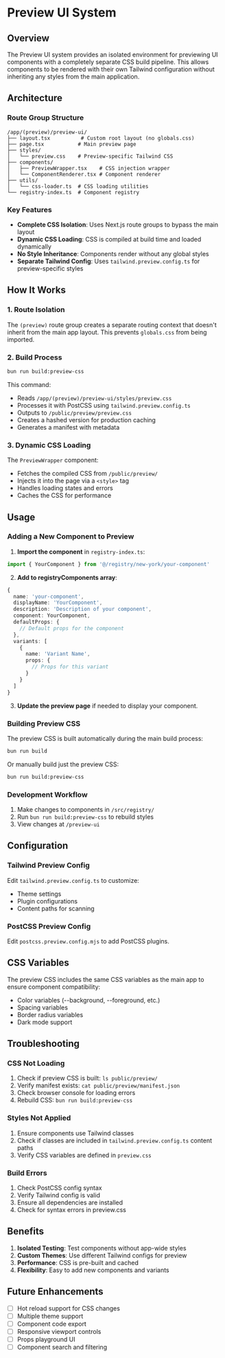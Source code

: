 # Preview UI System

## Overview

The Preview UI system provides an isolated environment for previewing UI components with a completely separate CSS build pipeline. This allows components to be rendered with their own Tailwind configuration without inheriting any styles from the main application.

## Architecture

### Route Group Structure
```
/app/(preview)/preview-ui/
├── layout.tsx          # Custom root layout (no globals.css)
├── page.tsx           # Main preview page
├── styles/
│   └── preview.css    # Preview-specific Tailwind CSS
├── components/
│   ├── PreviewWrapper.tsx    # CSS injection wrapper
│   └── ComponentRenderer.tsx # Component renderer
├── utils/
│   └── css-loader.ts  # CSS loading utilities
└── registry-index.ts  # Component registry
```

### Key Features
- **Complete CSS Isolation**: Uses Next.js route groups to bypass the main layout
- **Dynamic CSS Loading**: CSS is compiled at build time and loaded dynamically
- **No Style Inheritance**: Components render without any global styles
- **Separate Tailwind Config**: Uses `tailwind.preview.config.ts` for preview-specific styles

## How It Works

### 1. Route Isolation
The `(preview)` route group creates a separate routing context that doesn't inherit from the main app layout. This prevents `globals.css` from being imported.

### 2. Build Process
```bash
bun run build:preview-css
```
This command:
- Reads `/app/(preview)/preview-ui/styles/preview.css`
- Processes it with PostCSS using `tailwind.preview.config.ts`
- Outputs to `/public/preview/preview.css`
- Creates a hashed version for production caching
- Generates a manifest with metadata

### 3. Dynamic CSS Loading
The `PreviewWrapper` component:
- Fetches the compiled CSS from `/public/preview/`
- Injects it into the page via a `<style>` tag
- Handles loading states and errors
- Caches the CSS for performance

## Usage

### Adding a New Component to Preview

1. **Import the component** in `registry-index.ts`:
```typescript
import { YourComponent } from '@/registry/new-york/your-component'
```

2. **Add to registryComponents array**:
```typescript
{
  name: 'your-component',
  displayName: 'YourComponent',
  description: 'Description of your component',
  component: YourComponent,
  defaultProps: {
    // Default props for the component
  },
  variants: [
    {
      name: 'Variant Name',
      props: {
        // Props for this variant
      }
    }
  ]
}
```

3. **Update the preview page** if needed to display your component.

### Building Preview CSS

The preview CSS is built automatically during the main build process:
```bash
bun run build
```

Or manually build just the preview CSS:
```bash
bun run build:preview-css
```

### Development Workflow

1. Make changes to components in `/src/registry/`
2. Run `bun run build:preview-css` to rebuild styles
3. View changes at `/preview-ui`

## Configuration

### Tailwind Preview Config
Edit `tailwind.preview.config.ts` to customize:
- Theme settings
- Plugin configurations
- Content paths for scanning

### PostCSS Preview Config
Edit `postcss.preview.config.mjs` to add PostCSS plugins.

## CSS Variables

The preview CSS includes the same CSS variables as the main app to ensure component compatibility:
- Color variables (--background, --foreground, etc.)
- Spacing variables
- Border radius variables
- Dark mode support

## Troubleshooting

### CSS Not Loading
1. Check if preview CSS is built: `ls public/preview/`
2. Verify manifest exists: `cat public/preview/manifest.json`
3. Check browser console for loading errors
4. Rebuild CSS: `bun run build:preview-css`

### Styles Not Applied
1. Ensure components use Tailwind classes
2. Check if classes are included in `tailwind.preview.config.ts` content paths
3. Verify CSS variables are defined in `preview.css`

### Build Errors
1. Check PostCSS config syntax
2. Verify Tailwind config is valid
3. Ensure all dependencies are installed
4. Check for syntax errors in preview.css

## Benefits

1. **Isolated Testing**: Test components without app-wide styles
2. **Custom Themes**: Use different Tailwind configs for preview
3. **Performance**: CSS is pre-built and cached
4. **Flexibility**: Easy to add new components and variants

## Future Enhancements

- [ ] Hot reload support for CSS changes
- [ ] Multiple theme support
- [ ] Component code export
- [ ] Responsive viewport controls
- [ ] Props playground UI
- [ ] Component search and filtering